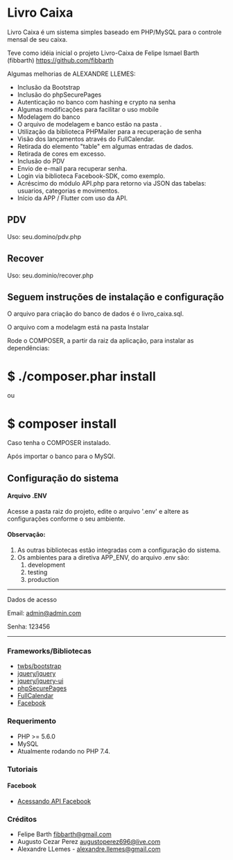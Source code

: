 # Livro Caixa 

Livro Caixa é um sistema simples baseado em PHP/MySQL para o controle mensal de seu caixa.

Teve como idéia inicial o projeto Livro-Caixa de Felipe Ismael Barth (fibbarth)
https://github.com/fibbarth

Algumas melhorias de ALEXANDRE LLEMES:
* Inclusão da Bootstrap
* Inclusão do phpSecurePages
* Autenticação no banco com hashing e crypto na senha
* Algumas modificações para facilitar o uso mobile
* Modelagem do banco
* O arquivo de modelagem e banco estão na pasta <Instalar>.
* Utilização da biblioteca PHPMailer para a recuperação de senha
* Visão dos lançamentos através do FullCalendar.
* Retirada do elemento "table" em algumas entradas de dados.
* Retirada de cores em excesso.
* Inclusão do PDV
* Envio de e-mail para recuperar senha.
* Login via biblioteca Facebook-SDK, como exemplo.
* Acréscimo do módulo API.php para retorno via JSON das tabelas: usuarios, categorias e movimentos.
* Início da APP / Flutter com uso da API.

## PDV

Uso: seu.domino/pdv.php

## Recover

Uso: seu.dominio/recover.php


﻿Seguem instruções de instalação e configuração
----------------------------------------------

O arquivo para criação do banco de dados é o livro_caixa.sql.

O arquivo com a modelagm está na pasta Instalar

Rode o COMPOSER, a partir da raiz da aplicação, para instalar as dependências:

# $ ./composer.phar install

ou

# $ composer install

Caso tenha o COMPOSER instalado.


Após importar o banco para o MySQl.

## Configuração do sistema
#### Arquivo .ENV

Acesse a pasta raiz do projeto, edite o arquivo '.env' e altere as configurações conforme o seu ambiente.

#### Observação: 

1. As outras bibliotecas estão integradas com a configuração do sistema.
2. Os ambientes para a diretiva APP_ENV, do arquivo .env são:
   1. development
   2. testing
   3. production

---------------------------------------

Dados de acesso

Email: admin@admin.com

Senha: 123456

---------------------------------------

### Frameworks/Bibliotecas
* [twbs/bootstrap](https://github.com/twbs/bootstrap) 
* [jquery/jquery](https://github.com/jquery/jquery) 
* [jquery/jquery-ui](https://github.com/jquery/jquery-ui) 
* [phpSecurePages](http://www.phpsecurepages.com/) 
* [FullCalendar](http://fullcalendar.io) 
* [Facebook](https://developers.facebook.com) 

### Requerimento
* PHP >= 5.6.0
* MySQL
* Atualmente rodando no PHP 7.4.

### Tutoriais
#### Facebook
* [Acessando API Facebook](https://imasters.com.br/back-end/acessando-api-facebook-em-php-com-o-php-graph-sdk)

### Créditos
* Felipe Barth fibbarth@gmail.com
* Augusto Cezar Perez augustoperez696@live.com
* Alexandre LLemes - alexandre.llemes@gmail.com

